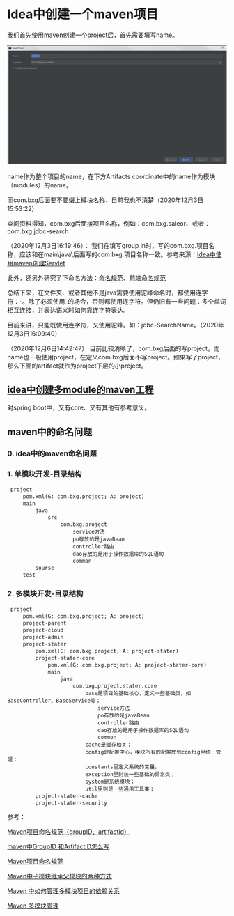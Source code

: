 # Idea中创建一个maven项目

我们首先使用maven创建一个project后，首先需要填写name。

![1](../.gitbook/assets/1.png)

name作为整个项目的name，在下方Artifacts coordinate中的name作为模块（modules）的name。

而com.bxg后面要不要缀上模块名称，目前我也不清楚（2020年12月3日15:53:22）

查阅资料得知，com.bxg后面接项目名称，例如：com.bxg.saleor、或者：com.bxg.jdbc-search

（2020年12月3日16:19:46）： 我们在填写group in时，写的com.bxg.项目名称，应该和在main\java\后面写的com.bxg.项目名称一致。参考来源：[Idea中使用maven创建Servlet](https://blog.csdn.net/huweiliyi/article/details/107637785)

此外，还另外研究了下命名方法：[命名规范](https://zhuanlan.zhihu.com/p/128092551)、[前端命名规范](https://zhuanlan.zhihu.com/p/137065620)

总结下来，在文件夹、或者其他不是java需要使用驼峰命名时，都使用连字符：-。除了必须使用\_的场合，否则都使用连字符。但仍旧有一些问题：多个单词相互连接，并表达语义时如何靠连字符表达。

目前来讲，只能既使用连字符，又使用驼峰。如：jdbc-SearchName。（2020年12月3日16:09:40）

（2020年12月6日14:42:47） 目前比较清晰了，com.bxg后面的写project，而name也一般使用project，在定义com.bxg后面不写project。如果写了project，那么下面的artifact就作为project下层的小project。

## [idea中创建多module的maven工程](https://blog.csdn.net/sinat_30160727/article/details/78109769)

对spring boot中，又有core、又有其他有参考意义。

## maven中的命名问题

### 0. idea中的maven命名问题

### 1. 单模块开发-目录结构

```text
 project
     pom.xml(G: com.bxg.project; A: project)
     main
         java
             src
                 com.bxg.project
                     service方法
                     po存放的是javaBean
                     controller路由
                     dao存放的是用于操作数据库的SQL语句
                     common
         sourse
     test
```

### 2. 多模块开发-目录结构

```text
 project
     pom.xml(G: com.bxg.project; A: project)
     project-parent
     project-cloud
     project-admin
     project-stater
         pom.xml(G: com.bxg.project; A: project-stater)
         project-stater-core
             pom.xml(G: com.bxg.project; A: project-stater-core)
             main
                 java
                     com.bxg.project.stater.core
                         base是项目的基础核心，定义一些基础类，如BaseController、BaseService等；
                             service方法
                             po存放的是javaBean
                             controller路由
                             dao存放的是用于操作数据库的SQL语句
                             common
                         cache是缓存相关；
                         config是配置中心，模块所有的配置放到config里统一管理；
                         constants里定义系统的常量。
                         exception里封装一些基础的异常类；
                         system是系统模块；
                         util里则是一些通用工具类；
         project-stater-cache
         project-stater-security
```

参考：

[Maven项目命名规范（groupID、artifactid）](https://blog.csdn.net/qq_19934363/article/details/97612169)

[maven中GroupID 和ArtifactID怎么写](https://www.cnblogs.com/panxuejun/p/6184072.html)

[Maven项目命名规范](https://blog.csdn.net/limm33/article/details/60959044)

[Maven中子模块继承父模块的两种方式](https://blog.csdn.net/qq_42449963/article/details/105405247)

[Maven 中如何管理多模块项目的依赖关系](https://nezha.github.io/%E5%BC%80%E5%8F%91%E5%B7%A5%E5%85%B7/2018-11-07-Maven%E4%B8%AD%E5%A6%82%E4%BD%95%E7%AE%A1%E7%90%86%E5%A4%9A%E6%A8%A1%E5%9D%97%E9%A1%B9%E7%9B%AE%E7%9A%84%E4%BE%9D%E8%B5%96%E5%85%B3%E7%B3%BB/)

[Maven 多模块管理](https://juejin.cn/post/6844903970024980488)

